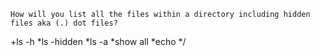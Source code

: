 	How will you list all the files within a directory including hidden files aka (.) dot files?

+ls -h
*ls -hidden
*ls -a
*show all
*echo */
